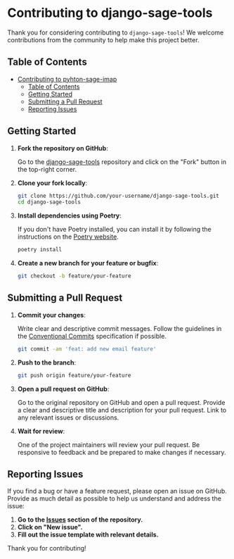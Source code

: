 # Contributing to django-sage-tools

Thank you for considering contributing to `django-sage-tools`! We welcome contributions from the community to help make this project better.

## Table of Contents

- [Contributing to pyhton-sage-imap](#contributing-to-django-sage-tools)
  - [Table of Contents](#table-of-contents)
  - [Getting Started](#getting-started)
  - [Submitting a Pull Request](#submitting-a-pull-request)
  - [Reporting Issues](#reporting-issues)

## Getting Started

1. **Fork the repository on GitHub**:

   Go to the [django-sage-tools](https://github.com/your-username/django-sage-tools) repository and click on the "Fork" button in the top-right corner.

2. **Clone your fork locally**:

   ```bash
   git clone https://github.com/your-username/django-sage-tools.git
   cd django-sage-tools
   ```

3. **Install dependencies using Poetry**:

   If you don't have Poetry installed, you can install it by following the instructions on the [Poetry website](https://python-poetry.org/docs/#installation).

   ```bash
   poetry install
   ```

4. **Create a new branch for your feature or bugfix**:

   ```bash
   git checkout -b feature/your-feature
   ```


## Submitting a Pull Request

1. **Commit your changes**:

   Write clear and descriptive commit messages. Follow the guidelines in the [Conventional Commits](https://www.conventionalcommits.org/en/v1.0.0/) specification if possible.

   ```bash
   git commit -am 'feat: add new email feature'
   ```

2. **Push to the branch**:

   ```bash
   git push origin feature/your-feature
   ```

3. **Open a pull request on GitHub**:

   Go to the original repository on GitHub and open a pull request. Provide a clear and descriptive title and description for your pull request. Link to any relevant issues or discussions.

4. **Wait for review**:

   One of the project maintainers will review your pull request. Be responsive to feedback and be prepared to make changes if necessary.

## Reporting Issues

If you find a bug or have a feature request, please open an issue on GitHub. Provide as much detail as possible to help us understand and address the issue:

1. **Go to the [Issues](https://github.com/your-username/django-sage-tools/issues) section of the repository.**
2. **Click on "New issue".**
3. **Fill out the issue template with relevant details.**

Thank you for contributing!

